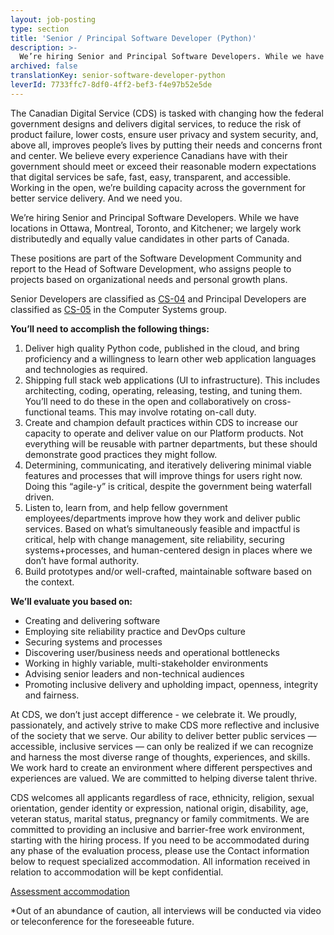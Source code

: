 ```yaml
---
layout: job-posting
type: section
title: 'Senior / Principal Software Developer (Python)'
description: >-
  We’re hiring Senior and Principal Software Developers. While we have locations in Ottawa, Montreal, Toronto, and Kitchener; we largely work distributedly and equally value candidates in other parts of Canada.
archived: false
translationKey: senior-software-developer-python
leverId: 7733ffc7-8df0-4ff2-bef3-f4e97b52e5de
---
```


The Canadian Digital Service (CDS) is tasked with changing how the federal government designs and delivers digital services, to reduce the risk of product failure, lower costs, ensure user privacy and system security, and, above all, improves people’s lives by putting their needs and concerns front and center. We believe every experience Canadians have with their government should meet or exceed their reasonable modern expectations that digital services be safe, fast, easy, transparent, and accessible. Working in the open, we’re building capacity across the government for better service delivery. And we need you.

We’re hiring Senior and Principal Software Developers. While we have locations in Ottawa, Montreal, Toronto, and Kitchener; we largely work distributedly and equally value candidates in other parts of Canada.

These positions are part of the Software Development Community and report to the Head of Software Development, who assigns people to projects based on organizational needs and personal growth plans.

Senior Developers are classified as [CS-04](https://www.tbs-sct.gc.ca/agreements-conventions/view-visualiser-eng.aspx?id=1#toc12259212260/) and Principal Developers are classified as [CS-05](https://www.tbs-sct.gc.ca/agreements-conventions/view-visualiser-eng.aspx?id=1#toc12259212260/) in the Computer Systems group.

**You’ll need to accomplish the following things:**

1. Deliver high quality Python code, published in the cloud, and bring proficiency and a willingness to learn other web application languages and technologies as required.
2. Shipping full stack web applications (UI to infrastructure). This includes architecting, coding, operating, releasing, testing, and tuning them. You’ll need to do these in the open and collaboratively on cross-functional teams. This may involve rotating on-call duty.
3. Create and champion default practices within CDS to increase our capacity to operate and deliver value on our Platform products. Not everything will be reusable with partner departments, but these should demonstrate good practices they might follow.
4. Determining, communicating, and iteratively delivering minimal viable features and processes that will improve things for users right now. Doing this “agile-y” is critical, despite the government being waterfall driven.
5. Listen to, learn from, and help fellow government employees/departments improve how they work and deliver public services. Based on what’s simultaneously feasible and impactful is critical, help with change management, site reliability, securing systems+processes, and human-centered design in places where we don’t have formal authority.
6. Build prototypes and/or well-crafted, maintainable software based on the context. 

**We’ll evaluate you based on:**

* Creating and delivering software
* Employing site reliability practice and DevOps culture
* Securing systems and processes
* Discovering user/business needs and operational bottlenecks
* Working in highly variable, multi-stakeholder environments
* Advising senior leaders and non-technical audiences
* Promoting inclusive delivery and upholding impact, openness, integrity and fairness.

At CDS, we don’t just accept difference - we celebrate it. We proudly, passionately, and actively strive to make CDS more reflective and inclusive of the society that we serve. Our ability to deliver better public services — accessible, inclusive services — can only be realized if we can recognize and harness the most diverse range of thoughts, experiences, and skills. We work hard to create an environment where different perspectives and experiences are valued. We are committed to helping diverse talent thrive.

CDS welcomes all applicants regardless of race, ethnicity, religion, sexual orientation, gender identity or expression, national origin, disability, age, veteran status, marital status, pregnancy or family commitments. We are committed to providing an inclusive and barrier-free work environment, starting with the hiring process. If you need to be accommodated during any phase of the evaluation process, please use the Contact information below to request specialized accommodation. All information received in relation to accommodation will be kept confidential.

[Assessment accommodation](https://www.canada.ca/en/public-service-commission/services/assessment-accommodation-page.html)

*Out of an abundance of caution, all interviews will be conducted via video or teleconference for the foreseeable future.
